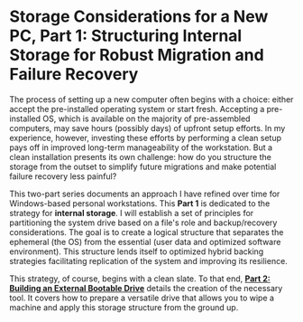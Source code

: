 # Storage Considerations for a New PC, Part 1: Structuring Internal Storage for Robust Migration and Failure Recovery

The process of setting up a new computer often begins with a choice: either accept the pre-installed operating system or start fresh. Accepting a pre-installed OS, which is available on the majority of pre-assembled computers, may save hours (possibly days) of upfront setup efforts. In my experience, however, investing these efforts by performing a clean setup pays off in improved long-term manageability of the workstation. But a clean installation presents its own challenge: how do you structure the storage from the outset to simplify future migrations and make potential failure recovery less painful?

This two-part series documents an approach I have refined over time for Windows-based personal workstations. This **Part 1** is dedicated to the strategy for **internal storage**. I will establish a set of principles for partitioning the system drive based on a file's role and backup/recovery considerations. The goal is to create a logical structure that separates the ephemeral (the OS) from the essential (user data and optimized software environment). This structure lends itself to optimized hybrid backing strategies facilitating replication of the system and improving its resilience.

This strategy, of course, begins with a clean slate. To that end, **[Part 2: Building an External Bootable Drive](https://www.google.com/search?q=link-to-part-2)** details the creation of the necessary tool. It covers how to prepare a versatile drive that allows you to wipe a machine and apply this storage structure from the ground up.
